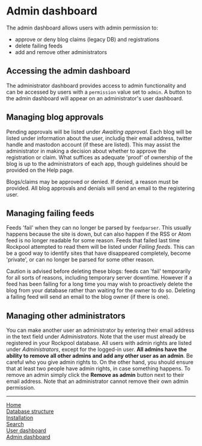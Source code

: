 # Admin dashboard

The admin dashboard allows users with admin permission to:

* approve or deny blog claims (legacy DB) and registrations
* delete failing feeds
* add and remove other administrators

## Accessing the admin dashboard

The administrator dashboard provides access to admin functionality and can be accessed by users with a `permission` value set to `admin`. A button to the admin dashboard will appear on an administrator's user dashboard.

## Managing blog approvals

Pending approvals will be listed under _Awaiting approval_. Each blog will be listed under information about the user, includig their email address, twitter handle and mastodon account (if these are listed). This may assist the administrator in making a decision about whether to approve the registration or claim. What suffices as adequate 'proof' of ownership of the blog is up to the administrators of each app, though guidelines should be provided on the Help page.

Blogs/claims may be approved or denied. If denied, a reason must be provided. All blog approvals and denials will send an email to the registering user.

## Managing failing feeds

Feeds 'fail' when they can no longer be parsed by `feedparser`. This usually happens because the site is down, but can also happen if the RSS or Atom feed is no longer readable for some reason. Feeds that failed last time Rockpool attempted to read them will be listed under _Failing feeds_. This can be a good way to identify sites that have disappeared completely, become 'private', or can no longer be parsed for some other reason.

Caution is advised before deleting these blogs: feeds can 'fail' temporarily for all sorts of reasons, including temporary server downtime. However if a feed has been failing for a long time you may wish to proactively delete the blog from your database rather than waiting for the owner to do so. Deleting a failing feed will send an email to the blog owner (if there is one).

## Managing other administrators

You can make another user an administrator by entering their email address in the text field under _Administrators_. Note that the user must already be registered in your Rockpool database. All users with admin rights are listed under _Administrators_, except for the logged-in user. **All admins have the ability to remove all other admins and add any other user as an admin**. Be careful who you give admin rights to. On the other hand, you should ensure that at least two people have admin rights, in case something happens. To remove an admin simply click the **Remove as admin** button next to their email address. Note that an administrator cannot remove their own admin permission.

---
[Home](/)  
[Database structure](database.md)  
[Installation](installation.md)  
[Search](search.md)  
[User dashboard](dashboard.md)  
[Admin dashboard](admin.md)  

